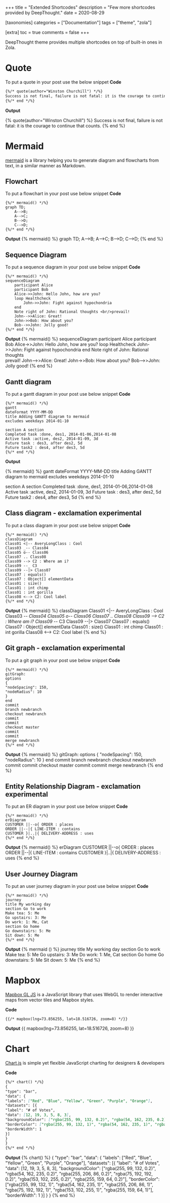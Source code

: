 +++
title = "Extended Shortcodes"
description = "Few more shortcodes provided by DeepThought."
date = 2020-08-29

[taxonomies]
categories = ["Documentation"]
tags = ["theme", "zola"]

[extra]
toc = true
comments = false
+++

DeepThought theme provides multiple shortcodes on top of built-in ones in Zola.

<!-- more -->

# Quote

To put a quote in your post use the below snippet
**Code**

```markdown
{%/* quote(author="Winston Churchill") */%}
Success is not final, failure is not fatal: it is the courage to continue that counts.
{%/* end */%}
```

**Output**

{% quote(author="Winston Churchill") %}
Success is not final, failure is not fatal: it is the courage to continue that counts.
{% end %}

# Mermaid

[mermaid](https://mermaidjs.github.io/) is a library helping you to generate diagram and flowcharts from text, in a similar manner as Markdown.

## Flowchart

To put a flowchart in your post use below snippet
**Code**

```
{%/* mermaid() */%}
graph TD;
    A-->B;
    A-->C;
    B-->D;
    C-->D;
{%/* end */%}
```

**Output**
{% mermaid() %}
graph TD;
A-->B;
A-->C;
B-->D;
C-->D;
{% end %}

## Sequence Diagram

To put a sequence diagram in your post use below snippet
**Code**

```
{%/* mermaid() */%}
sequenceDiagram
    participant Alice
    participant Bob
    Alice->>John: Hello John, how are you?
    loop Healthcheck
        John->>John: Fight against hypochondria
    end
    Note right of John: Rational thoughts <br/>prevail!
    John-->>Alice: Great!
    John->>Bob: How about you?
    Bob-->>John: Jolly good!
{%/* end */%}
```

**Output**
{% mermaid() %}
sequenceDiagram
participant Alice
participant Bob
Alice->>John: Hello John, how are you?
loop Healthcheck
John->>John: Fight against hypochondria
end
Note right of John: Rational thoughts <br/>prevail!
John-->>Alice: Great!
John->>Bob: How about you?
Bob-->>John: Jolly good!
{% end %}

## Gantt diagram

To put a gantt diagram in your post use below snippet
**Code**

```
{%/* mermaid() */%}
gantt
dateFormat YYYY-MM-DD
title Adding GANTT diagram to mermaid
excludes weekdays 2014-01-10

section A section
Completed task :done, des1, 2014-01-06,2014-01-08
Active task :active, des2, 2014-01-09, 3d
Future task : des3, after des2, 5d
Future task2 : des4, after des3, 5d
{%/* end */%}
```

**Output**

{% mermaid() %}
gantt
dateFormat YYYY-MM-DD
title Adding GANTT diagram to mermaid
excludes weekdays 2014-01-10

section A section
Completed task :done, des1, 2014-01-06,2014-01-08
Active task :active, des2, 2014-01-09, 3d
Future task : des3, after des2, 5d
Future task2 : des4, after des3, 5d
{% end %}

## Class diagram - exclamation experimental
To put a class diagram in your post use below snippet
**Code**

```
{%/* mermaid() */%}
classDiagram
Class01 <|-- AveryLongClass : Cool
Class03 _-- Class04
Class05 o-- Class06
Class07 .. Class08
Class09 --> C2 : Where am i?
Class09 --_ C3
Class09 --|> Class07
Class07 : equals()
Class07 : Object[] elementData
Class01 : size()
Class01 : int chimp
Class01 : int gorilla
Class08 <--> C2: Cool label
{%/* end */%}
```

**Output**
{% mermaid() %}
classDiagram
Class01 <|-- AveryLongClass : Cool
Class03 _-- Class04
Class05 o-- Class06
Class07 .. Class08
Class09 --> C2 : Where am i?
Class09 --_ C3
Class09 --|> Class07
Class07 : equals()
Class07 : Object[] elementData
Class01 : size()
Class01 : int chimp
Class01 : int gorilla
Class08 <--> C2: Cool label
{% end %}

## Git graph - exclamation experimental
To put a git graph in your post use below snippet
**Code**

```
{%/* mermaid() */%}
gitGraph:
options
{
"nodeSpacing": 150,
"nodeRadius": 10
}
end
commit
branch newbranch
checkout newbranch
commit
commit
checkout master
commit
commit
merge newbranch
{%/* end */%}
```

**Output**
{% mermaid() %}
gitGraph:
options
{
"nodeSpacing": 150,
"nodeRadius": 10
}
end
commit
branch newbranch
checkout newbranch
commit
commit
checkout master
commit
commit
merge newbranch
{% end %}

## Entity Relationship Diagram - exclamation experimental
To put an ER diagram in your post use below snippet
**Code**

```
{%/* mermaid() */%}
erDiagram
CUSTOMER ||--o{ ORDER : places
ORDER ||--|{ LINE-ITEM : contains
CUSTOMER }|..|{ DELIVERY-ADDRESS : uses
{%/* end */%}
```

**Output**
{% mermaid() %}
erDiagram
CUSTOMER ||--o{ ORDER : places
ORDER ||--|{ LINE-ITEM : contains
CUSTOMER }|..|{ DELIVERY-ADDRESS : uses
{% end %}

## User Journey Diagram
To put an user journey diagram in your post use below snippet
**Code**

```
{%/* mermaid() */%}
journey
title My working day
section Go to work
Make tea: 5: Me
Go upstairs: 3: Me
Do work: 1: Me, Cat
section Go home
Go downstairs: 5: Me
Sit down: 5: Me
{%/* end */%}
```

**Output**
{% mermaid () %}
journey
title My working day
section Go to work
Make tea: 5: Me
Go upstairs: 3: Me
Do work: 1: Me, Cat
section Go home
Go downstairs: 5: Me
Sit down: 5: Me
{% end %}

# Mapbox

[Mapbox GL JS](https://docs.mapbox.com/mapbox-gl-js) is a JavaScript library that uses WebGL to render interactive maps from vector tiles and Mapbox styles.

**Code**
```
{{/* mapbox(lng=73.856255, lat=18.516726, zoom=8) */}}
```
**Output**
{{ mapbox(lng=73.856255, lat=18.516726, zoom=8) }}

# Chart

[Chart.js](https://www.chartjs.org/) is simple yet flexible JavaScript charting for designers & developers

**Code**
```markdown
{%/* chart() */%}
{
"type": "bar",
"data": {
"labels": ["Red", "Blue", "Yellow", "Green", "Purple", "Orange"],
"datasets": [{
"label": "# of Votes",
"data": [12, 19, 3, 5, 8, 3],
"backgroundColor": ["rgba(255, 99, 132, 0.2)", "rgba(54, 162, 235, 0.2)", "rgba(255, 206, 86, 0.2)", "rgba(75, 192, 192, 0.2)", "rgba(153, 102, 255, 0.2)", "rgba(255, 159, 64, 0.2)"],
"borderColor": ["rgba(255, 99, 132, 1)", "rgba(54, 162, 235, 1)", "rgba(255, 206, 86, 1)", "rgba(75, 192, 192, 1)", "rgba(153, 102, 255, 1)", "rgba(255, 159, 64, 1)"],
"borderWidth": 1
}]
}
}
{%/* end */%}
```

**Output**
{% chart() %}
{
"type": "bar",
"data": {
"labels": ["Red", "Blue", "Yellow", "Green", "Purple", "Orange"],
"datasets": [{
"label": "# of Votes",
"data": [12, 19, 3, 5, 8, 3],
"backgroundColor": ["rgba(255, 99, 132, 0.2)", "rgba(54, 162, 235, 0.2)", "rgba(255, 206, 86, 0.2)", "rgba(75, 192, 192, 0.2)", "rgba(153, 102, 255, 0.2)", "rgba(255, 159, 64, 0.2)"],
"borderColor": ["rgba(255, 99, 132, 1)", "rgba(54, 162, 235, 1)", "rgba(255, 206, 86, 1)", "rgba(75, 192, 192, 1)", "rgba(153, 102, 255, 1)", "rgba(255, 159, 64, 1)"],
"borderWidth": 1
}]
}
}
{% end %}
